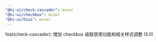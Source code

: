 ```yaml
---
"@hi-ui/check-cascader": minor
"@hi-ui/checkbox": minor
"@hi-ui/hiui": minor
---
```


feat(check-cascader): 增加 checkbox 级联禁用功能和相关样式调整 (5.0)
